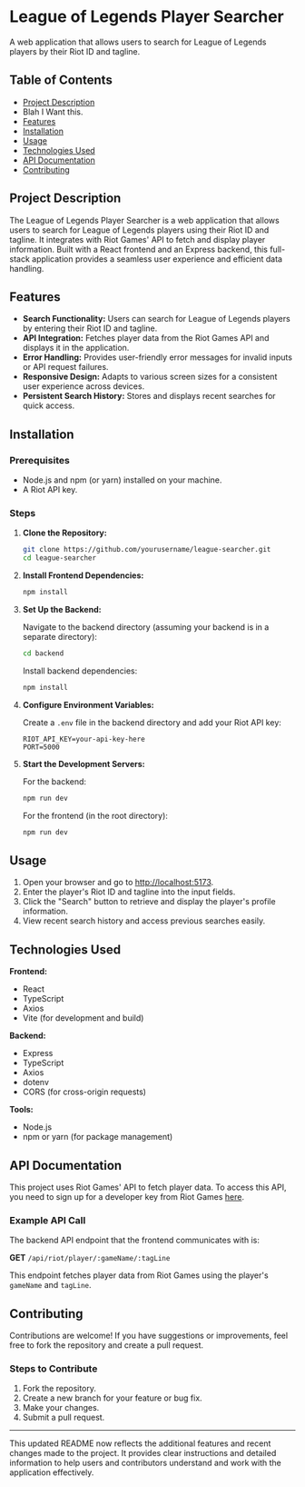 # League of Legends Player Searcher

A web application that allows users to search for League of Legends players by their Riot ID and tagline.

## Table of Contents
- [Project Description](#project-description)
- Blah I Want this.
- [Features](#features)
- [Installation](#installation)
- [Usage](#usage)
- [Technologies Used](#technologies-used)
- [API Documentation](#api-documentation)
- [Contributing](#contributing)

## Project Description

The League of Legends Player Searcher is a web application that allows users to search for League of Legends players using their Riot ID and tagline. It integrates with Riot Games' API to fetch and display player information. Built with a React frontend and an Express backend, this full-stack application provides a seamless user experience and efficient data handling.

## Features

- **Search Functionality:** Users can search for League of Legends players by entering their Riot ID and tagline.
- **API Integration:** Fetches player data from the Riot Games API and displays it in the application.
- **Error Handling:** Provides user-friendly error messages for invalid inputs or API request failures.
- **Responsive Design:** Adapts to various screen sizes for a consistent user experience across devices.
- **Persistent Search History:** Stores and displays recent searches for quick access.

## Installation

### Prerequisites

- Node.js and npm (or yarn) installed on your machine.
- A Riot API key.

### Steps

1. **Clone the Repository:**

   ```bash
   git clone https://github.com/yourusername/league-searcher.git
   cd league-searcher
   ```

2. **Install Frontend Dependencies:**

   ```bash
   npm install
   ```

3. **Set Up the Backend:**

   Navigate to the backend directory (assuming your backend is in a separate directory):

   ```bash
   cd backend
   ```

   Install backend dependencies:

   ```bash
   npm install
   ```

4. **Configure Environment Variables:**

   Create a `.env` file in the backend directory and add your Riot API key:

   ```env
   RIOT_API_KEY=your-api-key-here
   PORT=5000
   ```

5. **Start the Development Servers:**

   For the backend:

   ```bash
   npm run dev
   ```

   For the frontend (in the root directory):

   ```bash
   npm run dev
   ```

## Usage

1. Open your browser and go to [http://localhost:5173](http://localhost:5173).
2. Enter the player's Riot ID and tagline into the input fields.
3. Click the "Search" button to retrieve and display the player's profile information.
4. View recent search history and access previous searches easily.

## Technologies Used

**Frontend:**

- React
- TypeScript
- Axios
- Vite (for development and build)

**Backend:**

- Express
- TypeScript
- Axios
- dotenv
- CORS (for cross-origin requests)

**Tools:**

- Node.js
- npm or yarn (for package management)

## API Documentation

This project uses Riot Games' API to fetch player data. To access this API, you need to sign up for a developer key from Riot Games [here](https://developer.riotgames.com/).

### Example API Call

The backend API endpoint that the frontend communicates with is:

**GET** `/api/riot/player/:gameName/:tagLine`

This endpoint fetches player data from Riot Games using the player's `gameName` and `tagLine`.

## Contributing

Contributions are welcome! If you have suggestions or improvements, feel free to fork the repository and create a pull request.

### Steps to Contribute

1. Fork the repository.
2. Create a new branch for your feature or bug fix.
3. Make your changes.
4. Submit a pull request.

---

This updated README now reflects the additional features and recent changes made to the project. It provides clear instructions and detailed information to help users and contributors understand and work with the application effectively.
